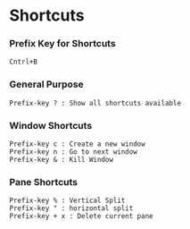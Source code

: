# Shortcuts

### Prefix Key for Shortcuts

	Cntrl+B

### General Purpose

	Prefix-key ? : Show all shortcuts available

### Window Shortcuts

	Prefix-key c : Create a new window
	Prefix-key n : Go to next window
	Prefix-key & : Kill Window

### Pane Shortcuts

	Prefix-key % : Vertical Split
	Prefix-key " : horizontal split
	Prefix-key + x : Delete current pane
